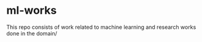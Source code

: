 # ml-works
This repo consists of work related to machine learning and research works done in the domain/
